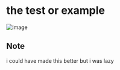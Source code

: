 # the test or example
![image](https://github.com/user-attachments/assets/7c31b743-54d6-40ac-b627-e39cb445d475)


## Note
i could have made this better but i was lazy
